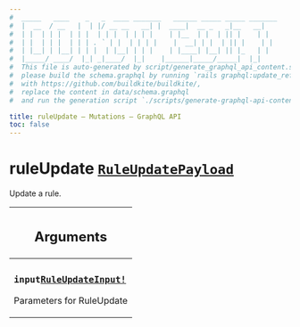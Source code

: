 ```yaml
---
#  _____   ____    _   _  ____ _______   ______ _____ _____ _______
#  |  __  / __   |  | |/ __ __   __| |  ____|  __ _   _|__   __|
#  | |  | | |  | | |  | | |  | | | |    | |__  | |  | || |    | |
#  | |  | | |  | | | . ` | |  | | | |    |  __| | |  | || |    | |
#  | |__| | |__| | | |  | |__| | | |    | |____| |__| || |_   | |
#  |_____/ ____/  |_| _|____/  |_|    |______|_____/_____|  |_|
#  This file is auto-generated by script/generate_graphql_api_content.sh,
#  please build the schema.graphql by running `rails graphql:update_reference_schema`
#  with https://github.com/buildkite/buildkite/,
#  replace the content in data/schema.graphql
#  and run the generation script `./scripts/generate-graphql-api-content.sh`.

title: ruleUpdate – Mutations – GraphQL API
toc: false
---
```

<!-- vale off -->
<h1 class="has-pills">
  ruleUpdate
  <span data-algolia-exclude><a href="/docs/apis/graphql/schemas/object/ruleupdatepayload" class="pill pill--object pill--normal-case pill--large" title="Go to OBJECT RuleUpdatePayload">
  <code>RuleUpdatePayload</code>
</a>
</span>
</h1>
<!-- vale on -->


Update a rule.

<table class="responsive-table responsive-table--single-column-rows">
  <thead>
    <th>
      <h2 data-algolia-exclude>Arguments</h2>
    </th>
  </thead>
  <tbody>
    <tr><td><h3 class="is-small has-pills"><code>input</code><a href="/docs/apis/graphql/schemas/input_object/ruleupdateinput" class="pill pill--input_object pill--normal-case pill--medium" title="Go to INPUT_OBJECT RuleUpdateInput"><code>RuleUpdateInput!</code></a></h3><p>Parameters for RuleUpdate</p></td></tr>
  </tbody>
</table>
